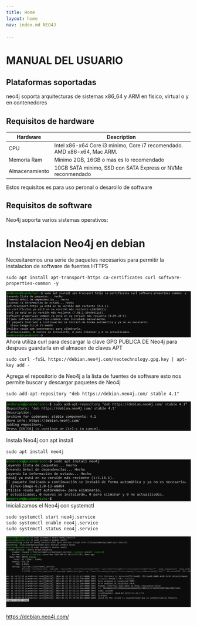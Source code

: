 ```yaml
---
title: Home
layout: home
nav: index.md NEO4J

---
```

# MANUAL DEL USUARIO
## Plataformas soportadas
neo4j soporta arquitecturas de sistemas x86_64 y ARM en fisico, virtual o y en contenedores
## Requisitos de hardware
|Hardware       |Description                                                                |
|---------------|---------------------------------------------------------------------------|
|CPU            |Intel x86-x64 Core i3 minimo, Core i7 recomendado. AMD x86-x64, Mac ARM.   |
|Memoria Ram    |Minimo 2GB, 16GB o mas es lo recomendado                                   |
|Almacenamiento |10GB SATA minimo, SSD con SATA Express or NVMe reconmendado                |

Estos requisitos es para uso peronal o desarollo de software
## Requisitos de software
Neo4j soporta varios sistemas operativos: 
<!--No se como hacerlo -->

# Instalacion Neo4j en debian
Necesitaremos una serie de paquetes necesarios para permitir la instalacion de software de fuentes HTTPS

```
sudo apt install apt-transport-https ca-certificates curl software-properties-common -y
```
![](imagenes/instalacion/1.png)
Ahora utiliza curl para descargar la clave GPG PUBLICA DE Neo4j para despues guardarla en el almacen de claves APT
```
sudo curl -fsSL https://debian.neo4j.com/neotechnology.gpg.key | apt-key add -
```

Agrega el repositorio  de Neo4j a la lista de fuentes de software esto nos permite buscar y descargar paquetes de Neo4j
```
sudo add-apt-repository "deb https://debian.neo4j.com/ stable 4.1"
```
![](imagenes/instalacion/4.png)

Instala Neo4j con apt install
```
sudo apt install neo4j
```
![](imagenes/instalacion/2.png)
Inicializamos el Neo4j con systemctl
```
sudo systemctl start neo4j.service
sudo systemctl enable neo4j.service
sudo systemctl status neo4j.service
```
![](imagenes/instalacion/3.png)











https://debian.neo4j.com/